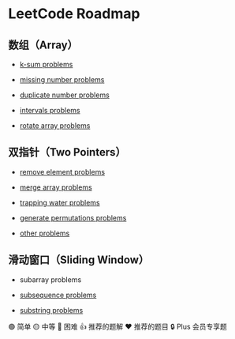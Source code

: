 # LeetCode Roadmap

## 数组（Array）

- [k-sum problems](/array/k-sum-problems.md)

- [missing number problems](/array/missing-number-problems.md)

- [duplicate number problems](/array/duplicate-number-problems.md)

- [intervals problems](/array/intervals-problems.md)

- [rotate array problems](/array/rotate-array-problems.md)

## 双指针（Two Pointers）

- [remove element problems](/two-pointers/remove-element-problems.md)

- [merge array problems](/two-pointers/merge-array-problems.md)

- [trapping water problems](/two-pointers/trapping-water-problems.md)

- [generate permutations problems](/two-pointers/generate-permutations-problems.md)

- [other problems](/two-pointers/other-problems.md)

## 滑动窗口（Sliding Window）

- subarray problems

- [subsequence problems](/sliding-window/subsequence-problems.md)

- [substring problems](/sliding-window/substring-problems.md)

🟢 简单 🟡 中等 🔴 困难 👍 推荐的题解 ❤ 推荐的题目 🔒 Plus 会员专享题